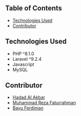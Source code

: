 <!-- # Aquaponic <img src="public/AdminLTE/dist/img/aquaponicLogo.png" width="20" title="hover text"> -->
<!-- > Web application for visualize and maintain temperature, ph, humidity, etc from existing censor pool for [Sinam Lab](https://sinamlab.com) -->

## Table of Contents
* [Technologies Used](#technologies-used)
* [Contributor](#contributor)
<!-- * [License](#license) -->

## Technologies Used
- PHP ^8.1.0
- Laravel ^9.2.4
- Javascript
- MySQL

## Contributor
- [Hadad Al Akbar](https://github.com/qweersq)
- [Muhammad Reza Faturrahman](https://github.com/rezafatur)
- [Bayu Ferdiman](https://github.com/frdmn12)
